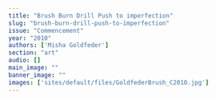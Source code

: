 ```yaml
---
title: "Brush Burn Drill Push to imperfection"
slug: "brush-burn-drill-push-to-imperfection"
issue: "Commencement"
year: "2010"
authors: ['Misha Goldfeder']
section: "art"
audio: []
main_image: ""
banner_image: ""
images: ['sites/default/files/GoldfederBrush_C2010.jpg']
---
```

